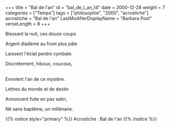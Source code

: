 +++
title = "Bal de l'an"
id = "bal_de_l_an_14"
date = 2000-12-28
weight = 7
categories = ["Temps"]
tags = ["philosophie", "2000", "acrostiche"]
acrostiche = "Bal de l'an"
LastModifierDisplayName = "Barbara Post"
verseLength = 8
+++

Blessant la nuit, ces douze coups

Argent diadème au front plus pâle

Laissent l'éclat perdre cymbale.

Discrètement, hiboux, coucous,

 \
Envolent l'an de ce mystère.

Lettres du monde et de destin

Annoncent fuite en pas satin,

Né sans baptême, un millénaire.

{{% notice style="primary" %}}
Acrostiche : Bal de l'an
{{% /notice %}}
